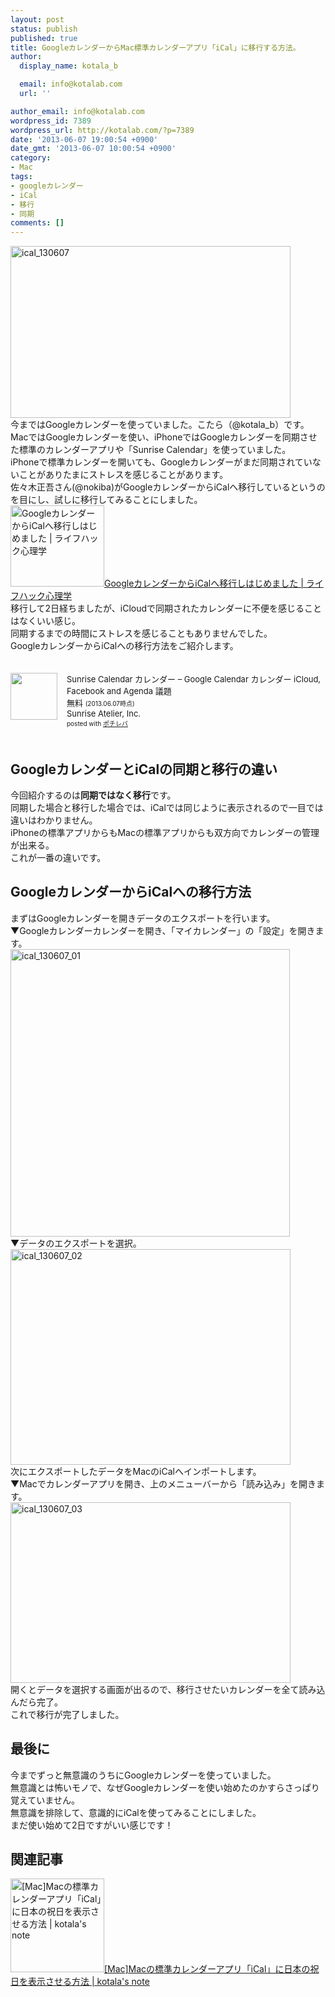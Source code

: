 ```yaml
---
layout: post
status: publish
published: true
title: GoogleカレンダーからMac標準カレンダーアプリ「iCal」に移行する方法。
author:
  display_name: kotala_b

  email: info@kotalab.com
  url: ''

author_email: info@kotalab.com
wordpress_id: 7389
wordpress_url: http://kotalab.com/?p=7389
date: '2013-06-07 19:00:54 +0900'
date_gmt: '2013-06-07 10:00:54 +0900'
category:
- Mac
tags:
- googleカレンダー
- iCal
- 移行
- 同期
comments: []
---
```

<p><img src="http://kotalab.com/wp-content/uploads/ical_130607-448x275.jpg" alt="ical_130607" width="448" height="275" class="alignnone size-large wp-image-7395" /><br />
今まではGoogleカレンダーを使っていました。こたら（@kotala_b）です。<br />
MacではGoogleカレンダーを使い、iPhoneではGoogleカレンダーを同期させた標準のカレンダーアプリや「Sunrise Calendar」を使っていました。<br />
iPhoneで標準カレンダーを開いても、Googleカレンダーがまだ同期されていないことがありたまにストレスを感じることがあります。<br />
佐々木正吾さん(@nokiba)がGoogleカレンダーからiCalへ移行しているというのを目にし、試しに移行してみることにしました。<br />
<a href="http://mindhack.sakura.ne.jp/archives/716" target="_blank"><img  class="alignleft" src="http://capture.heartrails.com/150x130?http://mindhack.sakura.ne.jp/archives/716" alt="GoogleカレンダーからiCalへ移行しはじめました | ライフハック心理学" width="150" height="130" /></a><a href="http://mindhack.sakura.ne.jp/archives/716" target="_blank">GoogleカレンダーからiCalへ移行しはじめました | ライフハック心理学</a><a href="http://b.hatena.ne.jp/entry/http://mindhack.sakura.ne.jp/archives/716" target="_blank"><img border="0" src="http://b.hatena.ne.jp/entry/image/http://mindhack.sakura.ne.jp/archives/716" alt="" /></a><br style="clear:both;" />移行して2日経ちましたが、iCloudで同期されたカレンダーに不便を感じることはなくいい感じ。<br />
同期するまでの時間にストレスを感じることもありませんでした。<br />
GoogleカレンダーからiCalへの移行方法をご紹介します。</p>
<div class="pochireba" style="text-align:left;font-size:small;padding:20px 0;/zoom: 1;overflow: hidden;"><span class="removed_link" title="http://click.linksynergy.com/fs-bin/click?id=d2yYUp776R4&amp;subid=&amp;offerid=94348.1&amp;type=3&amp;tmpid=3910&amp;RD_PARM1=https%253A%252F%252Fitunes.apple.com%252Fjp%252Fapp%252Fsunrise-calendar-karenda-google%252Fid599114150%253Fmt%253D8%2526uo%253D4"><img src="http://a1012.phobos.apple.com/us/r1000/076/Purple/v4/df/23/ab/df23ab7e-263d-1799-721f-6f684588eae5/mzl.wihuofom.jpg" width="75" height="75" style="float:left;margin:0 15px 0 0;" class="pochi_img" ></span>
<div class="pochi_info" style="text-align:left;/zoom: 1;overflow: hidden;">
<div class="pochi_name"><span class="removed_link" title="http://click.linksynergy.com/fs-bin/click?id=d2yYUp776R4&amp;subid=&amp;offerid=94348.1&amp;type=3&amp;tmpid=3910&amp;RD_PARM1=https%253A%252F%252Fitunes.apple.com%252Fjp%252Fapp%252Fsunrise-calendar-karenda-google%252Fid599114150%253Fmt%253D8%2526uo%253D4">Sunrise Calendar カレンダー &ndash; Google Calendar カレンダー iCloud, Facebook and Agenda 議題</span></div>
<div class="pochi_price" style="display:inline;">無料</div>
<div class="pochi_time" style="font-size:x-small;display:inline;">(2013.06.07時点)</div>
<div class="pochi_seller"><span class="removed_link" title="http://click.linksynergy.com/fs-bin/click?id=d2yYUp776R4&amp;subid=&amp;offerid=94348.1&amp;type=3&amp;tmpid=3910&amp;RD_PARM1=https%253A%252F%252Fitunes.apple.com%252Fjp%252Fartist%252Fsunrise-atelier-inc.%252Fid599114153%253Fuo%253D4">Sunrise Atelier, Inc.</span></div>
<div class="pochi_post" style="font-size:x-small;">posted with <a href="http://pochireba.com">ポチレバ</a></div>
</div>
<div class="pochireba-footer" style="clear: left"></div>
</div>
<p><!--more--></p>
<h2>GoogleカレンダーとiCalの同期と移行の違い</h2>
<p>今回紹介するのは<strong>同期ではなく移行</strong>です。<br />
同期した場合と移行した場合では、iCalでは同じように表示されるので一目では違いはわかりません。<br />
iPhoneの標準アプリからもMacの標準アプリからも双方向でカレンダーの管理が出来る。<br />
これが一番の違いです。</p>
<h2>GoogleカレンダーからiCalへの移行方法</h2>
<p>まずはGoogleカレンダーを開きデータのエクスポートを行います。<br />
▼Googleカレンダーカレンダーを開き、「マイカレンダー」の「設定」を開きます。<br />
<img src="http://kotalab.com/wp-content/uploads/ical_130607_01.jpg" alt="ical_130607_01" width="447" height="460" class="alignnone size-full wp-image-7391" /><br />
▼データのエクスポートを選択。<br />
<img src="http://kotalab.com/wp-content/uploads/ical_130607_02-448x345.jpg" alt="ical_130607_02" width="448" height="345" class="alignnone size-large wp-image-7392" /><br />
次にエクスポートしたデータをMacのiCalへインポートします。<br />
▼Macでカレンダーアプリを開き、上のメニューバーから「読み込み」を開きます。<br />
<img src="http://kotalab.com/wp-content/uploads/ical_130607_03-448x289.jpg" alt="ical_130607_03" width="448" height="289" class="alignnone size-large wp-image-7394" /><br />
開くとデータを選択する画面が出るので、移行させたいカレンダーを全て読み込んだら完了。<br />
これで移行が完了しました。</p>
<h2>最後に</h2>
<p>今までずっと無意識のうちにGoogleカレンダーを使っていました。<br />
無意識とは怖いモノで、なぜGoogleカレンダーを使い始めたのかすらさっぱり覚えていません。<br />
無意識を排除して、意識的にiCalを使ってみることにしました。<br />
まだ使い始めて2日ですがいい感じです！</p>
<h2 class="rele">関連記事</h2>
<p><a href="http://kotalab.com/ical-japanese-holiday" target="_blank"><img  class="alignleft" src="http://kotalab.com/wp-content/uploads/icalholiday_130610-448x275.jpg" alt="[Mac]Macの標準カレンダーアプリ「iCal」に日本の祝日を表示させる方法 | kotala's note" width="150" /></a><a href="http://kotalab.com/ical-japanese-holiday" target="_blank">[Mac]Macの標準カレンダーアプリ「iCal」に日本の祝日を表示させる方法 | kotala's note</a><br style="clear:both;" /></p>
